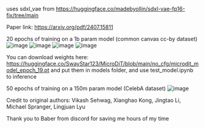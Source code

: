 uses sdxl_vae from https://huggingface.co/madebyollin/sdxl-vae-fp16-fix/tree/main

Paper link: https://arxiv.org/pdf/2407.15811

20 epochs of training on a 1b param model (common canvas cc-by dataset)
![image](https://github.com/user-attachments/assets/4c25004e-f8a1-4980-b096-6e9852ae7d70)
![image](https://github.com/user-attachments/assets/dfb8fea0-ea7c-492a-8791-9bd66bbba49e)
![image](https://github.com/user-attachments/assets/c65ee5b3-0184-41b0-a328-d4594eae3408)
![image](https://github.com/user-attachments/assets/90e40c72-445a-4bc6-a291-f837fc692139)


You can download weights here: https://huggingface.co/SwayStar123/MicroDiT/blob/main/no_cfg/microdit_model_epoch_19.pt
and put them in models folder, and use test_model.ipynb to inference

50 epochs of training on a 150m param model (CelebA dataset)
![image](https://github.com/user-attachments/assets/8abef7d3-71df-4ba0-9e07-d8faa0360159)

Credit to original authors: Vikash Sehwag, Xianghao Kong, Jingtao Li, Michael Spranger, Lingjuan Lyu

Thank you to Baber from discord for saving me hours of my time
